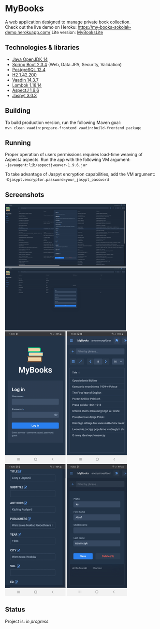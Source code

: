 # MyBooks
A web application designed to manage private book collection.  <br />
Check out the live demo on Heroku: https://my-books-sokolak-demo.herokuapp.com/
Lite version: [MyBooksLite](https://github.com/SokolAK/MyBooksLite)


## Technologies & libraries
* [Java OpenJDK 14](https://openjdk.java.net/projects/jdk/14/)
* [Spring Boot 2.3.4](https://spring.io/projects/spring-boot)
	(Web, Data JPA, Security, Validation)
* [PostgreSQL 12.4](https://www.postgresql.org/)
* [H2 1.42.200](https://www.h2database.com/html/main.html)
* [Vaadin 14.3.7](https://vaadin.com/)
* [Lombok 1.18.14](https://projectlombok.org/)
* [AspectJ 1.9.6](https://www.eclipse.org/aspectj/)
* [Jaspyt 3.0.3](http://www.jasypt.org/)


## Building
To build production version, run the following Maven goal: <br />
`mvn clean vaadin:prepare-frontend vaadin:build-frontend package`


## Running
Proper operation of users permissions requires load-time weaving of AspectJ aspects. 
Run the app with the following VM argument: <br />
`-javaagent:lib/aspectjweaver-1.9.6.jar`

To take advantage of Jaspyt encryption capabilities, add the VM argument: <br />
`-Djasypt.encryptor.password=your_jasypt_password`


## Screenshots
<img src="./screenshots/3.png" width="400"> <img src="./screenshots/5.png" width="400">
<img src="./screenshots/A1.jpg" width="200"> <img src="./screenshots/A2.jpg" width="200"> <img src="./screenshots/A3.jpg" width="200"> <img src="./screenshots/A6.jpg" width="200">


## Status
Project is: _in progress_